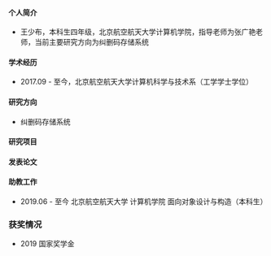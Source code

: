 #### 个人简介

- 王少布，本科生四年级，北京航空航天大学计算机学院，指导老师为张广艳老师，当前主要研究方向为纠删码存储系统

#### 学术经历

- 2017.09 - 至今，北京航空航天大学计算机科学与技术系（工学学士学位）

#### 研究方向

- 纠删码存储系统

#### 研究项目

#### 发表论文

#### 助教工作

- 2019.06 - 至今 北京航空航天大学 计算机学院 面向对象设计与构造（本科生）

### 获奖情况

- 2019 国家奖学金
